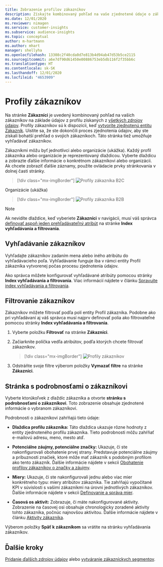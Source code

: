 ```yaml
---
title: Zobrazenie profilov zákazníkov
description: Získajte kombinovaný pohľad na vaše zjednotené údaje o zákazníkoch.
ms.date: 12/01/2020
ms.reviewer: nimagen
ms.service: customer-insights
ms.subservice: audience-insights
ms.topic: conceptual
author: m-hartmann
ms.author: mhart
manager: shellyha
ms.openlocfilehash: 13308c2f40cda0d7e813b4d94ab47d53b5ce2115
ms.sourcegitcommit: a6e7df90d61450e00886753eb5db116f2f35bb6c
ms.translationtype: HT
ms.contentlocale: sk-SK
ms.lasthandoff: 12/01/2020
ms.locfileid: "4653909"
---
```

# <a name="customer-profiles"></a>Profily zákazníkov

Na stránke **Zákazníci** je uvedený kombinovaný pohľad na vašich zákazníkov na základe údajov z profilu získaných z [všetkých zdrojov údajov](data-sources.md). Profily zákazníkov sú k dispozícii, keď [vytvoríte zjednotenú entitu Zákazník](data-unification.md). Uistite sa, že ste dokončili proces zjednotenia údajov, aby ste získali bohatší prehľad o svojich zákazníkoch. Táto stránka tiež umožňuje vyhľadávať zákazníkov.

Zákazníkmi môžu byť jednotlivci alebo organizácie (ukážka). Každý profil zákazníka alebo organizácie je reprezentovaný dlaždicou. Vyberte dlaždicu a zobrazte ďalšie informácie o konkrétnom zákazníkovi alebo organizácii. Ak chcete zobraziť ďalšie záznamy, použite ovládacie prvky stránkovania v dolnej časti stránky.

> [!div class="mx-imgBorder"] 
> ![Profily zákazníka B2C](media/profiles-customers.png "Profily zákazníka B2C")

Organizácie (ukážka)
> [!div class="mx-imgBorder"] 
> ![Profily zákazníka B2B](media/profile-customers-b2b.png "Profily zákazníka B2B")

> [!NOTE]
> Ak nevidíte dlaždice, keď vyberiete **Zákazníci** v navigácii, musí váš správca [definovať aspoň jeden prehľadávateľný atribút](search-filter-index.md) na stránke **Index vyhľadávania a filtrovania**.

## <a name="search-for-customers"></a>Vyhľadávanie zákazníkov

Vyhľadajte zákazníkov zadaním mena alebo iného atribútu do vyhľadávacieho poľa. Vyhľadávanie funguje iba v rámci entity Profil zákazníka vytvorenej počas procesu zjednotenia údajov.

Ako správca môžete konfigurovať vyhľadávané atribúty pomocou stránky **Index vyhľadávania a filtrovania**. Viac informácií nájdete v článku [Spravujte index vyhľadávania a filtrovania](search-filter-index.md).

## <a name="filter-customers"></a>Filtrovanie zákazníkov

Zákazníkov môžete filtrovať podľa polí entity Profil zákazníka. Podobne ako pri vyhľadávaní aj váš správca musí najprv definovať polia ako filtrovateľné pomocou stránky **Index vyhľadávania a filtrovania**.

1. Vyberte položku **Filtrovať** na stránke **Zákazníci**.

2. Začiarknite políčka vedľa atribútov, podľa ktorých chcete filtrovať zákazníkov.

   > [!div class="mx-imgBorder"] 
   > ![Profily zákazníkov](media/profiles-customers3.png "Profily zákazníkov")

3. Odstráňte svoje filtre výberom položky **Vymazať filtre** na stránke **Zákazníci**.

##  <a name="customer-details-page"></a>Stránka s podrobnosťami o zákazníkovi

Vyberte ktorúkoľvek z dlaždíc zákazníka a otvorte **stránku s podrobnosťami o zákazníkovi**. Toto zobrazenie obsahuje zjednotené informácie o vybranom zákazníkovi.

Podrobnosti o zákazníkovi zahŕňajú tieto údaje:

-   **Dlaždica profilu zákazníka:** Táto dlaždica ukazuje rôzne hodnoty z entity zjednoteného profilu zákazníka. Tieto podrobnosti môžu zahŕňať e-mailovú adresu, meno, mesto atď. 

-   **Potenciálne záujmy, potenciálne značky:** Ukazuje, či ste nakonfigurovali obohatenie prvej strany. Predstavuje potenciálne záujmy a príbuznosti značiek, ktoré môže mať zákazník s podobným profilom ako tento zákazník. Ďalšie informácie nájdete v sekcii [Obohatenie profilov zákazníkov o značky a záujmy](enrichment-microsoft-graph.md).

-   **Miery:** Ukazuje, či ste nakonfigurovali jednu alebo viac mier konkrétneho typu: miery atribútov zákazníka. Tie zahŕňajú vypočítané KPI v súvislosti s vašimi zákazníkmi na úrovni jednotlivých zákazníkov. Ďalšie informácie nájdete v sekcii [Definovanie a správa mier](measures.md).

-   **Časová os aktivít:** Zobrazuje, či máte nakonfigurované aktivity. Zobrazenie na časovej osi obsahuje chronologicky zoradené aktivity tohto zákazníka, počnúc najnovšou aktivitou. Ďalšie informácie nájdete v článku [Aktivity zákazníka](activities.md).

Výberom položky **Späť k zákazníkom** sa vrátite na stránku vyhľadávania zákazníkov.

## <a name="next-steps"></a>Ďalšie kroky

[Pridanie ďalších zdrojov údajov](data-sources.md) alebo [vytváranie zákazníckych segmentov](segments.md).
